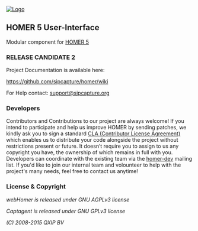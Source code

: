 [![Logo](http://sipcapture.org/data/images/sipcapture_header.png)](http://sipcapture.org)

## HOMER 5 User-Interface

Modular component for [HOMER 5](http://github.com/sipcapture/homer)

### RELEASE CANDIDATE 2

Project Documentation is available here:

https://github.com/sipcapture/homer/wiki

For Help contact: support@sipcapture.org



### Developers
Contributors and Contributions to our project are always welcome! If you intend to participate and help us improve HOMER by sending patches, we kindly ask you to sign a standard [CLA (Contributor License Agreement)](http://cla.qxip.net) which enables us to distribute your code alongside the project without restrictions present or future. It doesn’t require you to assign to us any copyright you have, the ownership of which remains in full with you. Developers can coordinate with the existing team via the [homer-dev](http://groups.google.com/group/homer-dev) mailing list. If you'd like to join our internal team and volounteer to help with the project's many needs, feel free to contact us anytime!




### License & Copyright

*webHomer is released under GNU AGPLv3 license*

*Captagent is released under GNU GPLv3 license*

*(C) 2008-2015 QXIP BV*
